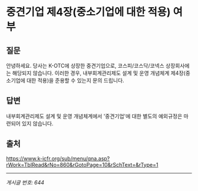 # 중견기업 제4장(중소기업에 대한 적용) 여부

## 질문
안녕하세요.
당사는 K-OTC에 상장한 중견기업으로, 코스피/코스닥/코넥스 상장회사에는 해당되지 않습니다.
이러한 경우, 내부회계관리제도 설계 및 운영 개념체계 제4장(중소기업에 대한 적용)을 준용할 수 있는지 문의 드립니다.

## 답변
내부회계관리제도 설계 및 운영 개념체계에서 '중견기업'에 대한 별도의 예외규정은 마련되어 있지 않습니다.

## 출처
https://www.k-icfr.org/sub/menu/qna.asp?rWork=TblRead&rNo=860&rGotoPage=10&rSchText=&rType=1

---
*게시글 번호: 644*
